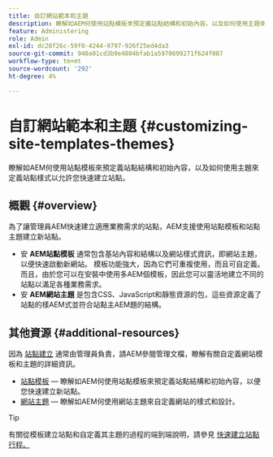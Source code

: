 ```yaml
---
title: 自訂網站範本和主題
description: 瞭解如AEM何使用站點模板來預定義站點結構和初始內容，以及如何使用主題來定義站點樣式以允許您快速建立站點。
feature: Administering
role: Admin
exl-id: dc20f26c-59f0-4244-9797-926f25ed4da3
source-git-commit: 940a01cd3b9e4804bfab1a5970699271f624f087
workflow-type: tm+mt
source-wordcount: '292'
ht-degree: 4%

---
```


# 自訂網站範本和主題 {#customizing-site-templates-themes}

瞭解如AEM何使用站點模板來預定義站點結構和初始內容，以及如何使用主題來定義站點樣式以允許您快速建立站點。

## 概觀 {#overview}

為了讓管理員AEM快速建立適應業務需求的站點，AEM支援使用站點模板和站點主題建立新站點。

* 安 **AEM站點模板** 通常包含基站內容和結構以及網站樣式資訊，即網站主題，以便快速啟動新網站。 模板功能強大，因為它們可重複使用，而且可自定義。 而且，由於您可以在安裝中使用多AEM個模板，因此您可以靈活地建立不同的站點以滿足各種業務需求。
* 安 **AEM網站主題** 是包含CSS、JavaScript和靜態資源的包，這些資源定義了站點的樣AEM式並符合站點主AEM題的結構。

## 其他資源 {#additional-resources}

因為 [站點建立](/help/sites-cloud/administering/site-creation/create-site.md) 通常由管理員負責，請AEM參閱管理文檔，瞭解有關自定義網站模板和主題的詳細資訊。

* [站點模板](/help/sites-cloud/administering/site-creation/site-templates.md)  — 瞭解如AEM何使用站點模板來預定義站點結構和初始內容，以便您快速建立新站點。
* [網站主題](/help/sites-cloud/administering/site-creation/site-themes.md)  — 瞭解如AEM何使用網站主題來自定義網站的樣式和設計。

>[!TIP]
>
>有關從模板建立站點和自定義其主題的過程的端到端說明，請參見 [快速建立站點行程。](/help/journey-sites/quick-site/overview.md)

